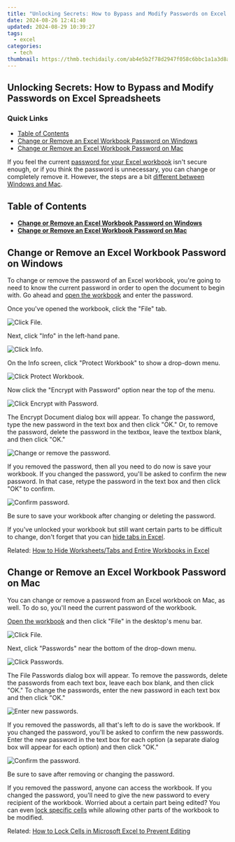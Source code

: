 ```yaml
---
title: "Unlocking Secrets: How to Bypass and Modify Passwords on Excel Spreadsheets"
date: 2024-08-26 12:41:40
updated: 2024-08-29 10:39:27
tags:
  - excel
categories:
  - tech
thumbnail: https://thmb.techidaily.com/ab4e5b2f78d2947f058c6bbc1a1a3d8a464aeb89e644fffc47b69fb0b66b7027.jpg
---
```


## Unlocking Secrets: How to Bypass and Modify Passwords on Excel Spreadsheets

### Quick Links

* [Table of Contents](https://extra-support.techidaily.com/2024-approved-mastering-close-up-views-on-ms-teams/)
* [Change or Remove an Excel Workbook Password on Windows](https://screen-mirror.techidaily.com/in-2024-how-to-screen-share-on-apple-iphone-8-plus-drfone-by-drfone-ios/)
* [Change or Remove an Excel Workbook Password on Mac](https://sim-unlock.techidaily.com/in-2024-sim-unlock-realme-12-proplus-5g-phones-without-code-2-ways-to-remove-android-sim-lock-by-drfone-android/)

 If you feel the current [password for your Excel workbook](https://screen-recording.techidaily.com/updated-essential-tips-for-gameplay-screen-captures-on-xbox-one-for-2024/) isn't secure enough, or if you think the password is unnecessary, you can change or completely remove it. However, the steps are a bit [different between Windows and Mac](https://some-knowledge.techidaily.com/expert-techniques-in-creating-timelapses-on-black-hero5-for-2024/).

##  Table of Contents

* **[Change or Remove an Excel Workbook Password on Windows](https://instagram-clips.techidaily.com/new-navigating-the-world-of-instagram-endorsements-five-essential-steps-for-2024/)**
* **[Change or Remove an Excel Workbook Password on Mac](https://discord-videos.techidaily.com/new-style-spectrum-top-10-discotheme-innovations-by-expert-curators/)**

## Change or Remove an Excel Workbook Password on Windows

 To change or remove the password of an Excel workbook, you're going to need to know the current password in order to open the document to begin with. Go ahead and [open the workbook](https://ai-vdieo-software.techidaily.com/updated-beyond-quik-exploring-the-best-pc-video-editing-software-for-gopro-users/) and enter the password.

 Once you've opened the workbook, click the "File" tab.

![Click File.](https://static1.howtogeekimages.com/wordpress/wp-content/uploads/2021/10/Click-File.-1.png) 

 Next, click "Info" in the left-hand pane.

![Click Info.](https://static1.howtogeekimages.com/wordpress/wp-content/uploads/2021/10/Click-Info.-1.png) 

 On the Info screen, click "Protect Workbook" to show a drop-down menu.

![Click Protect Workbook.](https://static1.howtogeekimages.com/wordpress/wp-content/uploads/2021/10/Click-Protect-Workbook..png) 

 Now click the "Encrypt with Password" option near the top of the menu.

![Click Encrypt with Password.](https://static1.howtogeekimages.com/wordpress/wp-content/uploads/2021/10/Click-Encrypt-with-Password..png) 

 The Encrypt Document dialog box will appear. To change the password, type the new password in the text box and then click "OK." Or, to remove the password, delete the password in the textbox, leave the textbox blank, and then click "OK."

![Change or remove the password.](https://static1.howtogeekimages.com/wordpress/wp-content/uploads/2021/10/Change-or-remove-the-password..png) 

 If you removed the password, then all you need to do now is save your workbook. If you changed the password, you'll be asked to confirm the new password. In that case, retype the password in the text box and then click "OK" to confirm.

![Confirm password.](https://static1.howtogeekimages.com/wordpress/wp-content/uploads/2021/10/Confirm-password..png) 

 Be sure to save your workbook after changing or deleting the password.

 If you've unlocked your workbook but still want certain parts to be difficult to change, don't forget that you can [hide tabs in Excel](https://extra-guidance.techidaily.com/instantly-personalize-your-phones-from-tiktok-sounds-to-ringtones-for-2024/).

Related: [How to Hide Worksheets/Tabs and Entire Workbooks in Excel](https://extra-guidance.techidaily.com/instantly-personalize-your-phones-from-tiktok-sounds-to-ringtones-for-2024/) 

## Change or Remove an Excel Workbook Password on Mac

 You can change or remove a password from an Excel workbook on Mac, as well. To do so, you'll need the current password of the workbook.

[Open the workbook](https://ai-vdieo-software.techidaily.com/updated-beyond-quik-exploring-the-best-pc-video-editing-software-for-gopro-users/) and then click "File" in the desktop's menu bar.

![Click File.](https://static1.howtogeekimages.com/wordpress/wp-content/uploads/2021/10/Click-File.-1.png) 

 Next, click "Passwords" near the bottom of the drop-down menu.

![Click Passwords.](https://static1.howtogeekimages.com/wordpress/wp-content/uploads/2021/10/Click-Passwords..png) 

 The File Passwords dialog box will appear. To remove the passwords, delete the passwords from each text box, leave each box blank, and then click "OK." To change the passwords, enter the new password in each text box and then click "OK."

![Enter new passwords.](https://static1.howtogeekimages.com/wordpress/wp-content/uploads/2021/10/Enter-new-passwords..png) 

 If you removed the passwords, all that's left to do is save the workbook. If you changed the password, you'll be asked to confirm the new passwords. Enter the new password in the text box for each option (a separate dialog box will appear for each option) and then click "OK."

![Confirm the password.](https://static1.howtogeekimages.com/wordpress/wp-content/uploads/2021/10/Confirm-the-password..png) 

 Be sure to save after removing or changing the password.

 If you removed the password, anyone can access the workbook. If you changed the password, you'll need to give the new password to every recipient of the workbook. Worried about a certain part being edited? You can even [lock specific cells](https://video-screen-grab.techidaily.com/new-savor-playtime-the-essential-guide-to-high-quality-offline-ios-games-for-2024/) while allowing other parts of the workbook to be modified.

Related: [How to Lock Cells in Microsoft Excel to Prevent Editing](https://video-screen-grab.techidaily.com/new-savor-playtime-the-essential-guide-to-high-quality-offline-ios-games-for-2024/)

<ins class="adsbygoogle"
     style="display:block"
     data-ad-format="autorelaxed"
     data-ad-client="ca-pub-7571918770474297"
     data-ad-slot="1223367746"></ins>



<ins class="adsbygoogle"
     style="display:block"
     data-ad-client="ca-pub-7571918770474297"
     data-ad-slot="8358498916"
     data-ad-format="auto"
     data-full-width-responsive="true"></ins>
